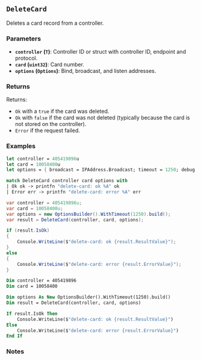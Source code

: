 ## `DeleteCard`

Deletes a card record from a controller.

### Parameters
- **`controller` (`T`)**: Controller ID or struct with controller ID, endpoint and protocol.
- **`card` (`uint32`)**: Card number.
- **`options` (`Options`)**: Bind, broadcast, and listen addresses.

### Returns

Returns:
- `Ok` with a `true` if the card was deleted.
- `Ok` with `false` if the card was not deleted (typically because the card is not stored on the controller).
- `Error` if the request failed.

### Examples

```fsharp
let controller = 405419896u
let card = 10058400u
let options = { broadcast = IPAddress.Broadcast; timeout = 1250; debug = true }

match DeleteCard controller card options with
| Ok ok -> printfn "delete-card: ok %A" ok
| Error err -> printfn "delete-card: error %A" err
```

```csharp
var controller = 405419896u;
var card = 10058400u;
var options = new OptionsBuilder().WithTimeout(1250).build();
var result = DeleteCard(controller, card, options);

if (result.IsOk)
{
    Console.WriteLine($"delete-card: ok {result.ResultValue}");
}
else
{
    Console.WriteLine($"delete-card: error {result.ErrorValue}");
}
```

```vb
Dim controller = 405419896
Dim card = 10058400

Dim options As New OptionsBuilder().WithTimeout(1250).build()
Dim result = DeleteCard(controller, card, options)

If result.IsOk Then
    Console.WriteLine($"delete-card: ok {result.ResultValue}")
Else
    Console.WriteLine($"delete-card: error {result.ErrorValue}")
End If
```

### Notes

